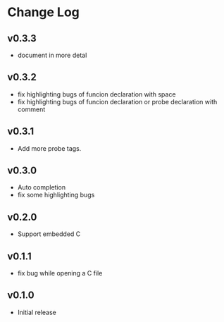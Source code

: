 # Change Log

## v0.3.3

- document in more detal

## v0.3.2

- fix highlighting bugs of funcion declaration with space
- fix highlighting bugs of funcion declaration or probe declaration with comment

## v0.3.1

- Add more probe tags.

## v0.3.0

- Auto completion
- fix some highlighting bugs

## v0.2.0

- Support embedded C

## v0.1.1

- fix bug while opening a C file

## v0.1.0

- Initial release
